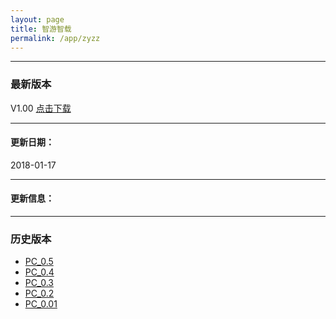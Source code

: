 ```yaml
---
layout: page
title: 智游智载 
permalink: /app/zyzz
---
```

---
### 最新版本

V1.00 [点击下载](/../assets/apps/PC_1.00.apk)

---

#### 更新日期：

2018-01-17

---

#### 更新信息：

---

### 历史版本

+ [PC_0.5](/../assets/apps/PC_0.5.apk)
+ [PC_0.4](/../assets/apps/PC_0.4.apk)
+ [PC_0.3](/../assets/apps/PC_0.3.apk)
+ [PC_0.2](/../assets/apps/PC_0.2.apk)
+ [PC_0.01](/../assets/apps/PC_0.01.apk)